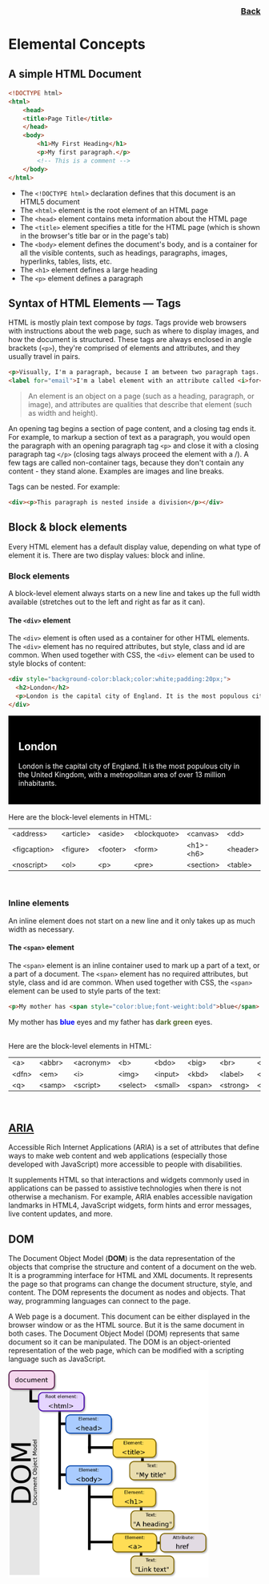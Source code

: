<div align="right"><a href="../HTML.md"> <h3> Back </h3> </a></div>

# Elemental Concepts

## A simple HTML Document

```html
<!DOCTYPE html>
<html>
    <head>
    <title>Page Title</title>
    </head>
    <body>
        <h1>My First Heading</h1>
        <p>My first paragraph.</p>
        <!-- This is a comment -->
    </body>
</html>
```
* The `<!DOCTYPE html>` declaration defines that this document is an HTML5 document
* The `<html>` element is the root element of an HTML page
* The `<head>` element contains meta information about the HTML page
* The `<title>` element specifies a title for the HTML page (which is shown in the browser's title bar or in the page's tab)
* The `<body>` element defines the document's body, and is a container for all the visible contents, such as headings, paragraphs, images, hyperlinks, tables, lists, etc.
* The `<h1>` element defines a large heading
* The `<p>` element defines a paragraph


## Syntax of HTML Elements — Tags

HTML is mostly plain text compose by *tags*. Tags provide web browsers with instructions about the web page, such as where to display images, and how the document is structured. These tags are always enclosed in angle brackets (`<p>`), they're comprised of elements and attributes, and they usually travel in pairs.

```html
<p>Visually, I'm a paragraph, because I am between two paragraph tags. But internally I'm called <i>element<i></p>
<label for="email">I'm a label element with an attribute called <i>for<i></label>
```

> An element is an object on a page (such as a heading, paragraph, or image), and attributes are qualities that describe that element (such as width and height).

An opening tag begins a section of page content, and a closing tag ends it. For example, to markup a section of text as a paragraph, you would open the paragraph with an opening paragraph tag `<p>` and close it with a closing paragraph tag `</p>` (closing tags always proceed the element with a /). A few tags are called non-container tags, because they don't contain any content - they stand alone. Examples are images and line breaks.

Tags can be nested. For example:

```html
<div><p>This paragraph is nested inside a division</p></div>
```
## Block & block elements

Every HTML element has a default display value, depending on what type of element it is. There are two display values: block and inline.

### Block elements
A block-level element always starts on a new line and takes up the full width available (stretches out to the left and right as far as it can).

#### The `<div>` element
The `<div>` element is often used as a container for other HTML elements. The `<div>` element has no required attributes, but style, class and id are common. When used together with CSS, the `<div>` element can be used to style blocks of content:

```html
<div style="background-color:black;color:white;padding:20px;">
  <h2>London</h2>
  <p>London is the capital city of England. It is the most populous city in the United Kingdom, with a metropolitan area of over 13 million inhabitants.</p>
</div> 
```
<div style="background-color:black;color:white;padding:20px;">
  <h2>London</h2>
  <p>London is the capital city of England. It is the most populous city in the United Kingdom, with a metropolitan area of over 13 million inhabitants.</p>
</div>

</br>
Here are the block-level elements in HTML:

<table>
<tbody>
  <tr>
    <td>&lt;address&gt;</td>
    <td>&lt;article&gt;</td>
    <td>&lt;aside&gt;</td>
    <td>&lt;blockquote&gt;</td>
    <td>&lt;canvas&gt;</td>
    <td>&lt;dd&gt;</td>
    <td>&lt;div&gt;</td>
    <td>&lt;dl&gt;</td>
    <td>&lt;dt&gt;</td>
    <td>&lt;fieldset&gt;</td>
  </tr>
  <tr>
    <td>&lt;figcaption&gt;</td>
    <td>&lt;figure&gt;</td>
    <td>&lt;footer&gt;</td>
    <td>&lt;form&gt;</td>
    <td>&lt;h1&gt;-&lt;h6&gt;</td>
    <td>&lt;header&gt;</td>
    <td>&lt;hr&gt;</td>
    <td>&lt;li&gt;</td>
    <td>&lt;main&gt;</td>
    <td>&lt;nav&gt;</td>
  </tr>
  <tr>
    <td>&lt;noscript&gt;</td>
    <td>&lt;ol&gt;</td>
    <td>&lt;p&gt;</td>
    <td>&lt;pre&gt;</td>
    <td>&lt;section&gt;</td>
    <td>&lt;table&gt;</td>
    <td>&lt;tfoot&gt;</td>
    <td>&lt;ul&gt;</td>
    <td>&lt;video&gt;</td>
  </tr>
</tbody>
</table>
</br>

### Inline elements
An inline element does not start on a new line and it only takes up as much width as necessary.

#### The `<span>` element
The `<span>` element is an inline container used to mark up a part of a text, or a part of a document. The `<span>` element has no required attributes, but style, class and id are common. When used together with CSS, the `<span>` element can be used to style parts of the text:

```html
<p>My mother has <span style="color:blue;font-weight:bold">blue</span> eyes and my father has <span style="color:darkolivegreen;font-weight:bold">dark green</span> eyes.</p>
```

<p>My mother has <span style="color:blue;font-weight:bold">blue</span> eyes and my father has <span style="color:darkolivegreen;font-weight:bold">dark green</span> eyes.</p>

</br>
Here are the block-level elements in HTML:

<table>
<tbody>
  <tr>
    <td>&lt;a&gt;</td>
    <td>&lt;abbr&gt;</td>
    <td>&lt;acronym&gt;</td>
    <td>&lt;b&gt;</td>
    <td>&lt;bdo&gt;</td>
    <td>&lt;big&gt;</td>
    <td>&lt;br&gt;</td>
    <td>&lt;button&gt;</td>
    <td>&lt;cite&gt;</td>
    <td>&lt;code&gt;</td>
  </tr>
  <tr>
    <td>&lt;dfn&gt;</td>
    <td>&lt;em&gt;</td>
    <td>&lt;i&gt;</td>
    <td>&lt;img&gt;</td>
    <td>&lt;input&gt;</td>
    <td>&lt;kbd&gt;</td>
    <td>&lt;label&gt;</td>
    <td>&lt;map&gt;</td>
    <td>&lt;object&gt;</td>
    <td>&lt;output&gt;</td>
  </tr>
  <tr>
    <td>&lt;q&gt;</td>
    <td>&lt;samp&gt;</td>
    <td>&lt;script&gt;</td>
    <td>&lt;select&gt;</td>
    <td>&lt;small&gt;</td>
    <td>&lt;span&gt;</td>
    <td>&lt;strong&gt;</td>
    <td>&lt;textarea&gt;</td>
    <td>&lt;time&gt;</td>
    <td>&lt;tt&gt;</td>
    <td>&lt;var&gt;</td>
  </tr>
</tbody>
</table>
</br>

## [ARIA](https://developer.mozilla.org/en-US/docs/Web/Accessibility/ARIA)

Accessible Rich Internet Applications (ARIA) is a set of attributes that define ways to make web content and web applications (especially those developed with JavaScript) more accessible to people with disabilities.

It supplements HTML so that interactions and widgets commonly used in applications can be passed to assistive technologies when there is not otherwise a mechanism. For example, ARIA enables accessible navigation landmarks in HTML4, JavaScript widgets, form hints and error messages, live content updates, and more. 

## DOM

The Document Object Model (**DOM**) is the data representation of the objects that comprise the structure and content of a document on the web. It is a programming interface for HTML and XML documents. It represents the page so that programs can change the document structure, style, and content. The DOM represents the document as nodes and objects. That way, programming languages can connect to the page.

A Web page is a document. This document can be either displayed in the browser window or as the HTML source. But it is the same document in both cases. The Document Object Model (DOM) represents that same document so it can be manipulated. The DOM is an object-oriented representation of the web page, which can be modified with a scripting language such as JavaScript.

<img src="../../../img/1200px-DOM-model.svg.png" width=400p>